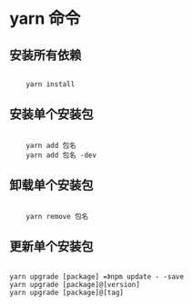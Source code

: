# yarn 命令

## 安装所有依赖
<pre><code>
    yarn install
</code></pre>

## 安装单个安装包
<pre><code>
    yarn add 包名
    yarn add 包名 -dev
</code></pre>

## 卸载单个安装包
<pre><code>
    yarn remove 包名
</code></pre>

## 更新单个安装包
<pre><code>
yarn upgrade [package] =》npm update - -save 
yarn upgrade [package]@[version] 
yarn upgrade [package]@[tag]
</code></pre>